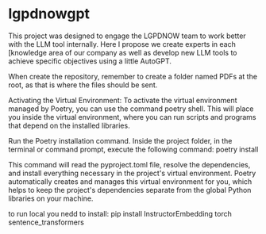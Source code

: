 # lgpdnowgpt
This project was designed to engage the LGPDNOW team to work better with the LLM tool internally.  Here I propose we create experts in each [knowledge area of our company as well as develop new LLM tools to achieve specific objectives using a little AutoGPT.

When create the repository, remember to create a folder named PDFs at the root, as that is where the files should be sent.


Activating the Virtual Environment: To activate the virtual environment managed by Poetry, you can use the command poetry shell. This will place you inside the virtual environment, where you can run scripts and programs that depend on the installed libraries.

Run the Poetry installation command. Inside the project folder, in the terminal or command prompt, execute the following command: poetry install

This command will read the pyproject.toml file, resolve the dependencies, and install everything necessary in the project's virtual environment. Poetry automatically creates and manages this virtual environment for you, which helps to keep the project's dependencies separate from the global Python libraries on your machine.



to run local you nedd to install:
 pip install InstructorEmbedding torch sentence_transformers